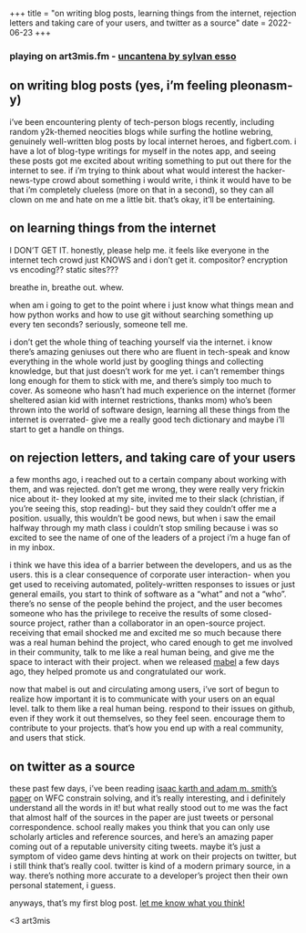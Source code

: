 +++
title = "on writing blog posts, learning things from the internet, 
rejection letters and taking care of your users, and twitter as a
source"
date = 2022-06-23
+++

### playing on art3mis.fm - [uncantena by sylvan esso][unca]

## on writing blog posts (yes, i’m feeling pleonasm-y)

i’ve been encountering plenty of tech-person blogs recently, including
random y2k-themed neocities blogs while surfing the hotline webring,
genuinely well-written blog posts by local internet heroes, and
figbert.com. i have a lot of blog-type writings for myself in the notes
app, and seeing these posts got me excited about writing something to
put out there for the internet to see. if i’m trying to think about
what would interest the hacker-news-type crowd about something i would
write, i think it would have to be that i’m completely clueless (more
on that in a second), so they can all clown on me and hate on me a
little bit. that’s okay, it’ll be entertaining. 

## on learning things from the internet

I DON’T GET IT. honestly, please help me. it feels like everyone in the
internet tech crowd just KNOWS and i don’t get it. compositor?
encryption vs encoding?? static sites???

breathe in, breathe out. whew. 

when am i going to get to the point where i just know what things mean
and how python works and how to use git without searching something up
every ten seconds? seriously, someone tell me. 

i don’t get the whole thing of teaching yourself via the internet. i
know there’s amazing geniuses out there who are fluent in tech-speak
and know everything in the whole world just by googling things and
collecting knowledge, but that just doesn’t work for me yet. i can’t
remember things long enough for them to stick with me, and there’s
simply too much to cover. As someone who hasn’t had much experience on
the internet (former sheltered asian kid with internet restrictions,
thanks mom) who’s been thrown into the world of software design,
learning all these things from the internet is overrated- give me a
really good tech dictionary and maybe i’ll start to get a handle on
things. 

## on rejection letters, and taking care of your users

a few months ago, i reached out to a certain company about working with
them, and was rejected. don’t get me wrong, they were really very
frickin nice about it- they looked at my site, invited me to their
slack (christian, if you’re seeing this, stop reading)- but they said
they couldn’t offer me a position. usually, this wouldn’t be good news,
but when i saw the email halfway through my math class i couldn’t stop
smiling because i was so excited to see the name of one of the leaders
of a project i’m a huge fan of in my inbox. 

i think we have this idea of a barrier between the developers, and us
as the users. this is a clear consequence of corporate user
interaction- when you get used to receiving automated, politely-written
responses to issues or just general emails, you start to think of
software as a “what” and not a “who”. there’s no sense of the people
behind the project, and the user becomes someone who has the privilege
to receive the results of some closed-source project, rather than a
collaborator in an open-source project. receiving that email shocked me
and excited me so much because there was a real human behind the
project, who cared enough to get me involved in their community, talk
to me like a real human being, and give me the space to interact with
their project. when we released [mabel][mabl] a few days ago, they
helped promote us and congratulated our work. 

now that mabel is out and circulating among users, i’ve sort of begun
to realize how important it is to communicate with your users on an
equal level. talk to them like a real human being. respond to their
issues on github, even if they work it out themselves, so they feel
seen. encourage them to contribute to your projects. that’s how you end
up with a real community, and users that stick. 

## on twitter as a source

these past few days, i’ve been reading
[isaac karth and adam m. smith’s paper][wfck] on WFC constrain solving,
and it’s really interesting, and i definitely understand all the words
in it! but what really stood out to me was the fact that almost half of
the sources in the paper are just tweets or personal correspondence.
school really makes you think that you can only use scholarly articles
and reference sources, and here’s an amazing paper coming out of a
reputable university citing tweets. maybe it’s just a symptom of video
game devs hinting at work on their projects on twitter, but i still
think that’s really cool. twitter is kind of a modern primary source,
in a way. there’s nothing more accurate to a developer’s project then
their own personal statement, i guess. 

anyways, that’s my first blog post. [let me know what you think!][moon]

<3 art3mis

[unca]: https://www.youtube.com/watch?v=FYpe5CzVcho
[mabl]: https://github.com/smmr-software/mabel
[wfck]: https://adamsmith.as/papers/wfc_is_constraint_solving_in_the_wild.pdf
[moon]: mailto:moon@art3mis.pm
